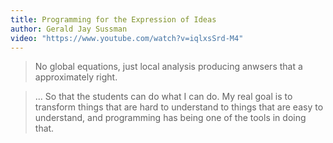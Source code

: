 ```yaml
---
title: Programming for the Expression of Ideas
author: Gerald Jay Sussman
video: "https://www.youtube.com/watch?v=iqlxsSrd-M4"
---
```


> No global equations, just local analysis producing anwsers that a
> approximately right.

> ... So that the students can do what I can do.  My real goal is to
> transform things that are hard to understand to things that are easy
> to understand, and programming has being one of the tools in doing
> that.
